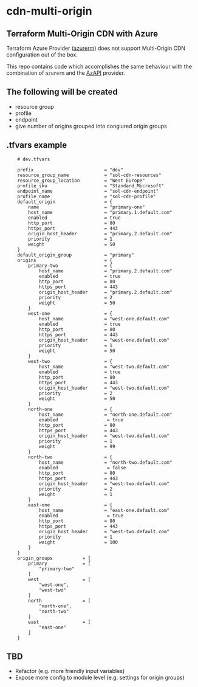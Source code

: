 # cdn-multi-origin

## Terraform Multi-Origin CDN with Azure

Terraform Azure Provider ([azurerm](https://registry.terraform.io/providers/hashicorp/azurerm/latest/docs)) does not support Multi-Origin CDN configuration out of the box.

This repo contains code which accomplishes the same behaviour with the combination of ```azurerm``` and the [AzAPI](https://registry.terraform.io/providers/Azure/azapi/latest/docs) provider.

## The following will be created
* resource group
* profile
* endpoint
* give number of origins grouped into congiured origin groups

## .tfvars example

```
    # dev.tfvars

    prefix                          = "dev"
    resource_group_name             = "sol-cdn-resources"
    resource_group_location         = "West Europe"
    profile_sku                     = "Standard_Microsoft"
    endpoint_name                   = "sol-cdn-endpoint"
    profile_name                    = "sol-cdn-profile"
    default_origin                  = {
        name                        = "primary-one"
        host_name                   = "primary.1.default.com"
        enabled                     = true
        http_port                   = 80
        https_port                  = 443
        origin_host_header          = "primary.2.default.com"
        priority                    = 1
        weight                      = 50
    }
    default_origin_group            = "primary"
    origins                         = {
        primary-two                 = {
            host_name               = "primary.2.default.com"
            enabled                 = true
            http_port               = 80
            https_port              = 443
            origin_host_header      = "primary.2.default.com"
            priority                = 2
            weight                  = 50
        }
        west-one                    = {
            host_name               = "west-one.default.com"
            enabled                 = true
            http_port               = 80
            https_port              = 443
            origin_host_header      = "west-one.default.com"
            priority                = 1
            weight                  = 50
        }
        west-two                    = {
            host_name               = "west-two.default.com"
            enabled                 = true
            http_port               = 80
            https_port              = 443
            origin_host_header      = "west-two.default.com"
            priority                = 2
            weight                  = 50
        }
        north-one                   = {
            host_name               = "north-one.default.com"
            enabled                  = true
            http_port               = 80
            https_port              = 443
            origin_host_header      = "west-two.default.com"
            priority                = 1
            weight                  = 99
        }
        north-two                   = {
            host_name               = "north-two.default.com"
            enabled                  = false
            http_port               = 80
            https_port              = 443
            origin_host_header      = "west-two.default.com"
            priority                = 2
            weight                  = 1
        }
        east-one                    = {
            host_name               = "east-one.default.com"
            enabled                  = true
            http_port               = 80
            https_port              = 443
            origin_host_header      = "west-two.default.com"
            priority                = 1
            weight                  = 100
        }
    }
    origin_groups           = {
        primary             = [
            "primary-two"
        ]
        west                = [
            "west-one",
            "west-two"
        ]
        north               = [
            "north-one",
            "north-two"
        ]
        east                = [
            "east-one"
        ]
    }
```

## TBD
* Refactor (e.g. more friendly input variables)
* Expose more config to module level (e.g. settings for origin groups)